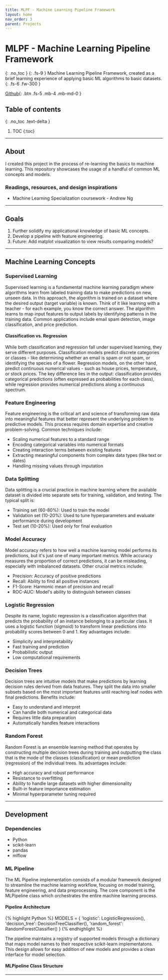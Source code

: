 ```yaml
---
title: MLPF - Machine Learning Pipeline Framework
layout: home
nav_order: 3
parent: Projects
---
```


[mlpf github]: https://github.com/adamloec/mlpf

# MLPF - Machine Learning Pipeline Framework
{: .no_toc }
{: .fs-9 }
Machine Learning Pipeline Framework, created as a brief learning experience of applying basic ML algorithms to basic datasets.
{: .fs-6 .fw-300 }

[Github][mlpf github]{: .btn .fs-5 .mb-4 .mb-md-0 }

## Table of contents
{: .no_toc .text-delta }
1. TOC
{:toc}

---

## About

I created this project in the process of re-learning the basics to machine learning. This repository showcases the usage of a handful of common ML concepts and models.

### Readings, resources, and design inspirations

- Machine Learning Specialization coursework - Andrew Ng

---

## Goals

1. Further solidify my applicational knowledge of basic ML concepts.
2. Develop a pipeline with feature engineering.
3. Future: Add matplot visualization to view results comparing models?

---

## Machine Learning Concepts

### Supervised Learning

Supervised learning is a fundamental machine learning paradigm where algorithms learn from labeled training data to make predictions on new, unseen data. In this approach, the algorithm is trained on a dataset where the desired output (target variable) is known. Think of it like learning with a teacher - for each example, you know the correct answer. The algorithm learns to map input features to output labels by identifying patterns in the training data. Common applications include email spam detection, image classification, and price prediction.

#### Classification vs. Regression

While both classification and regression fall under supervised learning, they serve different purposes. Classification models predict discrete categories or classes - like determining whether an email is spam or not spam, or identifying the species of a flower. Regression models, on the other hand, predict continuous numerical values - such as house prices, temperature, or stock prices. The key difference lies in the output: classification provides categorical predictions (often expressed as probabilities for each class), while regression provides numerical predictions along a continuous spectrum.

### Feature Engineering

Feature engineering is the critical art and science of transforming raw data into meaningful features that better represent the underlying problem to predictive models. This process requires domain expertise and creative problem-solving. Common techniques include:

- Scaling numerical features to a standard range
- Encoding categorical variables into numerical formats
- Creating interaction terms between existing features
- Extracting meaningful components from complex data types (like text or dates)
- Handling missing values through imputation 

### Data Splitting

Data splitting is a crucial practice in machine learning where the available dataset is divided into separate sets for training, validation, and testing. The typical split is:

- Training set (60-80%): Used to train the model
- Validation set (10-20%): Used to tune hyperparameters and evaluate performance during development
- Test set (10-20%): Used only for final evaluation

### Model Accuracy

Model accuracy refers to how well a machine learning model performs its predictions, but it's just one of many important metrics. While accuracy measures the proportion of correct predictions, it can be misleading, especially with imbalanced datasets. Other crucial metrics include:

- Precision: Accuracy of positive predictions
- Recall: Ability to find all positive instances
- F1-Score: Harmonic mean of precision and recall
- ROC-AUC: Model's ability to distinguish between classes

### Logistic Regression

Despite its name, logistic regression is a classification algorithm that predicts the probability of an instance belonging to a particular class. It uses a logistic function (sigmoid) to transform linear predictions into probability scores between 0 and 1. Key advantages include:

- Simplicity and interpretability
- Fast training and prediction
- Probabilistic output
- Low computational requirements


### Decision Trees

Decision trees are intuitive models that make predictions by learning decision rules derived from data features. They split the data into smaller subsets based on the most important features until reaching leaf nodes with final predictions. Benefits include:

- Easy to understand and interpret
- Can handle both numerical and categorical data
- Requires little data preparation
- Automatically handles feature interactions

### Random Forest

Random Forest is an ensemble learning method that operates by constructing multiple decision trees during training and outputting the class that is the mode of the classes (classification) or mean prediction (regression) of the individual trees. Its advantages include:

- High accuracy and robust performance
- Resistance to overfitting
- Ability to handle large datasets with higher dimensionality
- Built-in feature importance estimation
- Minimal hyperparameter tuning required

---

## Development

### Dependencies

- Python
- scikit-learn
- pandas
- mlflow

### ML Pipeline

The ML Pipeline implementation consists of a modular framework designed to streamline the machine learning workflow, focusing on model training, feature engineering, and data preprocessing. The core component is the MLPipeline class which orchestrates the entire machine learning process.

#### Pipeline Architecture

{% highlight Python %}
MODELS = {
    'logistic': LogisticRegression(),
    'decision_tree': DecisionTreeClassifier(),
    'random_forest': RandomForestClassifier()
}
{% endhighlight %}

The pipeline maintains a registry of supported models through a dictionary that maps model names to their respective scikit-learn implementatons. This design allows for easy addition of new models and provides a clean interface for model selection.

#### MLPipeline Class Structure



---